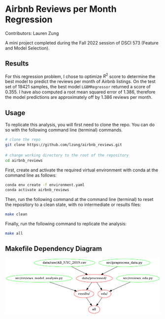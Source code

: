 # Airbnb Reviews per Month Regression

Contributors: Lauren Zung

A mini project completed during the Fall 2022 session of DSCI 573 (Feature and Model Selection).

## Results

For this regression problem, I chose to optimize $R^2$ score to determine the best model to predict the reviews per month of Airbnb listings. On the test set of 19421 samples, the best model `LGBMRegressor` returned a score of 0.355. I have also computed a root mean squared error of 1.386, therefore the model predictions are approximately off by 1.386 reviews per month.

## Usage

To replicate this analysis, you will first need to clone the repo.  You can do so with the following command line (terminal) commands.

```bash
# clone the repo
git clone https://github.com/lzung/airbnb_reviews.git

# change working directory to the root of the repository
cd airbnb_reviews
```

First, create and activate the required virtual environment with conda at the command line as follows:

```bash
conda env create -f environment.yaml
conda activate airbnb_reviews
```

Then, run the following command at the command line (terminal) to reset the repository to a clean state, with no intermediate or results files:


```bash
make clean
```

Finally, run the following command to replicate the analysis:

```bash
make all
```

## Makefile Dependency Diagram
![Makefile](Makefile.png)